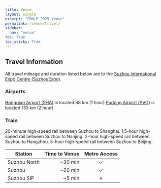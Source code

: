 ```yaml
---
title: Venue
layout: single
excerpt: "EMNLP 2025 Venue"
permalink: /venue/travel/
sidebar:
  nav: "venue"
toc: True
toc_sticky: True
---
```


## Travel Information

All travel mileage and duration listed below are to the [Suzhou International Expo Centre (SuzhouExpo)](https://en.suzhouexpo.com/zhanguansheshiEn-335.html).

### Airports

[Hongqiao Airport (SHA)](https://www.shairport.com/ensh/hqjc/index.html) is located 88 km (1 hour)
[Pudong Airport (PVG)](https://www.shanghaiairport.com/index_en.html) is located 133 km (2 hour)

### Train

20-minute high-speed rail between Suzhou to Shanghai.
1.5-hour high-speed rail between Suzhou to Nanjing.
2-hour high-speed rail between Suzhou to Hangzhou.
5-hour high-speed rail between Suzhou to Beijing.

| Station      | Time to Venue | Metro Access |
| ------------ | ------------: | :----------: |
| Suzhou North |      \~30 min |       ✓      |
| Suzhou       |      \~20 min |       ✓      |
| Suzhou SIP   |       \~5 min |       ✗      |

